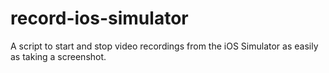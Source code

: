 # record-ios-simulator
A script to start and stop video recordings from the iOS Simulator as easily as taking a screenshot.
